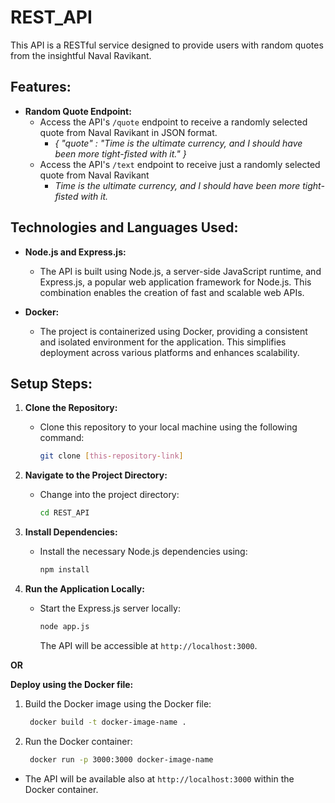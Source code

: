 # REST_API

This API is a RESTful service designed to provide users with random quotes from the insightful Naval Ravikant.

## Features:

- **Random Quote Endpoint:**
  - Access the API's `/quote` endpoint to receive a randomly selected quote from Naval Ravikant in JSON format.
    - *{ "quote" : "Time is the ultimate currency, and I should have been more tight-fisted with it." }*
  - Access the API's `/text` endpoint to receive just a randomly selected quote from Naval Ravikant
    - *Time is the ultimate currency, and I should have been more tight-fisted with it.*

## Technologies and Languages Used:

- **Node.js and Express.js:**
  - The API is built using Node.js, a server-side JavaScript runtime, and Express.js, a popular web application framework for Node.js. This combination enables the creation of fast and scalable web APIs.

- **Docker:**
  - The project is containerized using Docker, providing a consistent and isolated environment for the application. This simplifies deployment across various platforms and enhances scalability.

## Setup Steps:

1. **Clone the Repository:**
   - Clone this repository to your local machine using the following command:
     ```bash
     git clone [this-repository-link]
     ```

2. **Navigate to the Project Directory:**
   - Change into the project directory:
     ```bash
     cd REST_API
     ```

3. **Install Dependencies:**
   - Install the necessary Node.js dependencies using:
     ```bash
     npm install
     ```

4. **Run the Application Locally:**
   - Start the Express.js server locally:
     ```bash
     node app.js
     ```
     The API will be accessible at `http://localhost:3000`.

**OR**

**Deploy using the Docker file:**
   1. Build the Docker image using the Docker file:
      ```bash
       docker build -t docker-image-name .
      ```
   2. Run the Docker container:
      ```bash
       docker run -p 3000:3000 docker-image-name
      ```
  - The API will be available also at `http://localhost:3000` within the Docker container.
